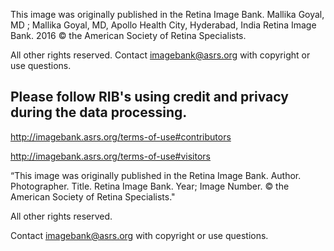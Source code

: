 This image was originally published in the Retina Image Bank. Mallika Goyal, MD ; Mallika Goyal, MD, Apollo Health City, Hyderabad, India Retina Image Bank. 
2016 © the American Society of Retina Specialists.

All other rights reserved. Contact imagebank@asrs.org with copyright or use questions.

## Please follow RIB's using credit and privacy during the data processing. 

http://imagebank.asrs.org/terms-of-use#contributors

http://imagebank.asrs.org/terms-of-use#visitors

“This image was originally published in the Retina Image Bank. Author. Photographer. Title. Retina Image Bank. Year; Image Number. 
© the American Society of Retina Specialists."

All other rights reserved.

Contact imagebank@asrs.org with copyright or use questions.
